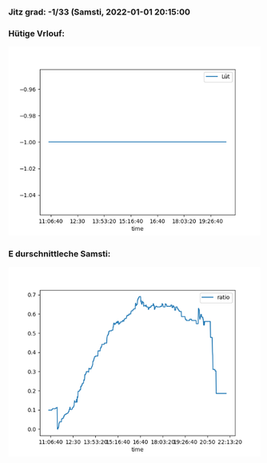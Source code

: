 ### Jitz grad: -1/33 (Samsti, 2022-01-01 20:15:00

### Hütige Vrlouf:
![Graph](Today.png)

### E durschnittleche Samsti:
![Graph](Samsti.png)